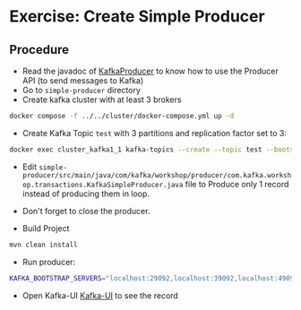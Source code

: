 # Exercise: Create Simple Producer

## Procedure

* Read the javadoc of [KafkaProducer](https://kafka.apache.org/30/javadoc/org/apache/kafka/clients/producer/KafkaProducer.html) to know how to use the Producer API (to send messages to Kafka)
* Go to `simple-producer` directory
* Create kafka cluster with at least 3 brokers

```sh
docker compose -f ../../cluster/docker-compose.yml up -d 
```

* Create Kafka Topic `test` with 3 partitions and replication factor set to 3:

```sh
docker exec cluster_kafka1_1 kafka-topics --create --topic test --bootstrap-server kafka1:9092 --partitions 3 --replication-factor 3
```

* Edit `simple-producer/src/main/java/com/kafka/workshop/producer/com.kafka.workshop.transactions.KafkaSimpleProducer.java` file to Produce only 1 record instead of producing them in loop.

* Don't forget to close the producer.

* Build Project

```sh
mvn clean install
```

* Run producer:

```sh
KAFKA_BOOTSTRAP_SERVERS="localhost:29092,localhost:39092,localhost:49092" KAFKA_TOPIC="test" KAFKA_MSG="test-msg" java -jar target/simple-producer-0.1.jar
```

* Open Kafka-UI [Kafka-UI](http://localhost:8080) to see the record
